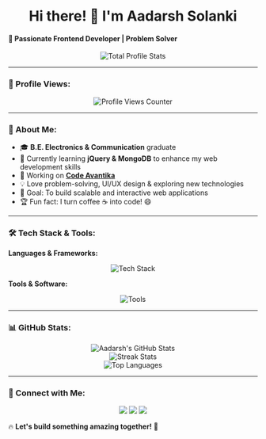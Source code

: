 ### <h1 align="center"> Hi there! 👋 I'm Aadarsh Solanki </h1>  
#### 🚀 Passionate Frontend Developer | Problem Solver  

<p align="center">
  <img src="https://github-profile-summary-cards.vercel.app/api/cards/profile-details?username=aadarshsolanki&theme=radical" alt="Total Profile Stats"/>
</p>

---

### 👀 Profile Views:
<p align="center">
  <img src="https://komarev.com/ghpvc/?username=aadarshsolanki&color=blue&style=for-the-badge&label=PROFILE+VIEWS" alt="Profile Views Counter"/>
</p>

---

### 🧐 About Me:
- 🎓 **B.E. Electronics & Communication** graduate
- 🌱 Currently learning **jQuery & MongoDB** to enhance my web development skills
- 🔭 Working on **[Code Avantika](https://codeavantika.netlify.app/)**
- 💡 Love problem-solving, UI/UX design & exploring new technologies
- 🎯 Goal: To build scalable and interactive web applications
- 🏆 Fun fact: I turn coffee ☕ into code! 😄

---

### 🛠️ Tech Stack & Tools:

**Languages & Frameworks:**  
<p align="center">
  <img src="https://skillicons.dev/icons?i=c,cpp,html,css,js,jquery,mongodb" alt="Tech Stack"/>
</p>

**Tools & Software:**  
<p align="center">
  <img src="https://skillicons.dev/icons?i=vscode,github,photoshop,sublime" alt="Tools"/>
</p>

---

### 📊 GitHub Stats:
<p align="center">
  <img src="https://github-readme-stats.vercel.app/api?username=aadarshsolanki&show_icons=true&theme=radical" alt="Aadarsh's GitHub Stats"/>
  <br/>
  <img src="https://github-readme-streak-stats.herokuapp.com/?user=aadarshsolanki&theme=radical" alt="Streak Stats"/>
  <br/>
  <img src="https://github-readme-stats.vercel.app/api/top-langs/?username=aadarshsolanki&layout=compact&theme=radical" alt="Top Languages"/>
</p>

---

### 🔗 Connect with Me:
<p align="center">
  <a href="mailto:aadarshsolanki2003@gmail.com"><img src="https://img.shields.io/badge/Email-D14836?style=for-the-badge&logo=gmail&logoColor=white"></a>
  <a href="https://github.com/aadarshsolanki"><img src="https://img.shields.io/badge/GitHub-181717?style=for-the-badge&logo=github&logoColor=white"></a>
  <a href="https://instagram.com/aadarsh_706" target="_blank"><img src="https://img.shields.io/badge/Instagram-E4405F?style=for-the-badge&logo=instagram&logoColor=white"></a>
</p>

🔥 **Let's build something amazing together!** 🚀
